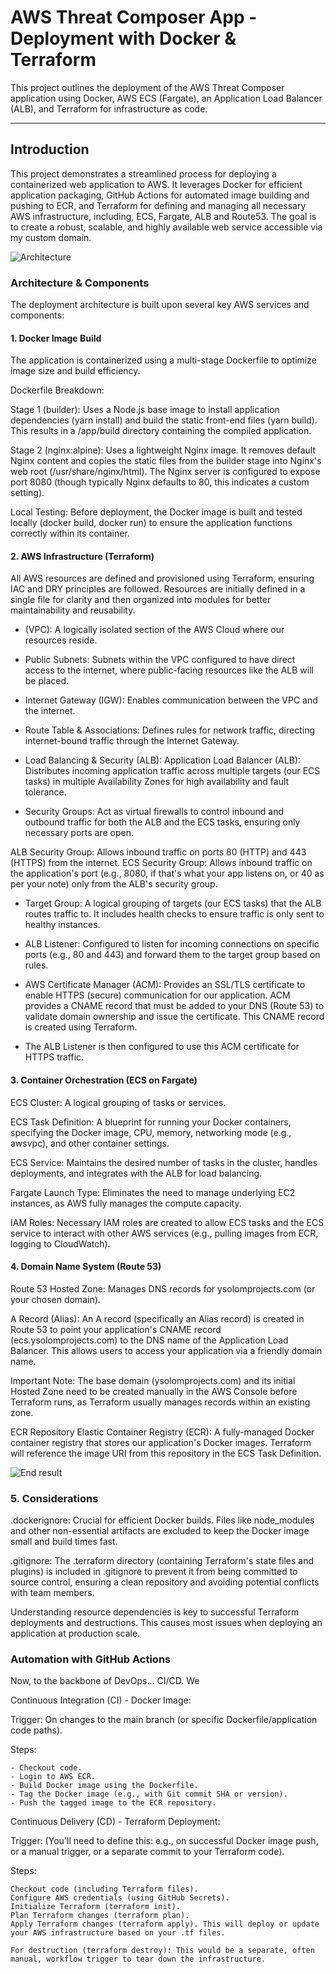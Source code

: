 
# AWS Threat Composer App - Deployment with Docker & Terraform

This project outlines the deployment of the AWS Threat Composer application using Docker, AWS ECS (Fargate), an Application Load Balancer (ALB), and Terraform for infrastructure as code.

--- 


## Introduction

This project demonstrates a streamlined process for deploying a containerized web application to AWS. It leverages Docker for efficient application packaging, GitHub Actions for automated image building and pushing to ECR, and Terraform for defining and managing all necessary AWS infrastructure, including, ECS, Fargate, ALB and Route53. The goal is to create a robust, scalable, and highly available web service accessible via my custom domain.

![Architecture](images/diagram.jpg)

### Architecture & Components

The deployment architecture is built upon several key AWS services and components:

#### 1. Docker Image Build
The application is containerized using a multi-stage Dockerfile to optimize image size and build efficiency.

Dockerfile Breakdown:

Stage 1 (builder): Uses a Node.js base image to install application dependencies (yarn install) and build the static front-end files (yarn build). This results in a /app/build directory containing the compiled application.

Stage 2 (nginx:alpine): Uses a lightweight Nginx image. It removes default Nginx content and copies the static files from the builder stage into Nginx's web root (/usr/share/nginx/html). The Nginx server is configured to expose port 8080 (though typically Nginx defaults to 80, this indicates a custom setting).

Local Testing:
Before deployment, the Docker image is built and tested locally (docker build, docker run) to ensure the application functions correctly within its container.

#### 2. AWS Infrastructure (Terraform)

All AWS resources are defined and provisioned using Terraform, ensuring IAC and DRY principles are followed. Resources are initially defined in a single file for clarity and then organized into modules for better maintainability and reusability.

- (VPC): A logically isolated section of the AWS Cloud where our resources reside.

- Public Subnets: Subnets within the VPC configured to have direct access to the internet, where public-facing resources like the ALB will be placed.

- Internet Gateway (IGW): Enables communication between the VPC and the internet.

- Route Table & Associations: Defines rules for network traffic, directing internet-bound traffic through the Internet Gateway.

- Load Balancing & Security (ALB): Application Load Balancer (ALB): Distributes incoming application traffic across multiple targets (our ECS tasks) in multiple Availability Zones for high availability and fault tolerance.

- Security Groups: Act as virtual firewalls to control inbound and outbound traffic for both the ALB and the ECS tasks, ensuring only necessary ports are open.

ALB Security Group: Allows inbound traffic on ports 80 (HTTP) and 443 (HTTPS) from the internet. ECS Security Group: Allows inbound traffic on the application's port (e.g., 8080, if that's what your app listens on, or 40 as per your note) only from the ALB's security group.

- Target Group: A logical grouping of targets (our ECS tasks) that the ALB routes traffic to. It includes health checks to ensure traffic is only sent to healthy instances.

- ALB Listener: Configured to listen for incoming connections on specific ports (e.g., 80 and 443) and forward them to the target group based on rules.

- AWS Certificate Manager (ACM): Provides an SSL/TLS certificate to enable HTTPS (secure) communication for our application. ACM provides a CNAME record that must be added to your DNS (Route 53) to validate domain ownership and issue the certificate. This CNAME record is created using Terraform.

- The ALB Listener is then configured to use this ACM certificate for HTTPS traffic.

#### 3. Container Orchestration (ECS on Fargate)

ECS Cluster: A logical grouping of tasks or services.

ECS Task Definition: A blueprint for running your Docker containers, specifying the Docker image, CPU, memory, networking mode (e.g., awsvpc), and other container settings.

ECS Service: Maintains the desired number of tasks in the cluster, handles deployments, and integrates with the ALB for load balancing.

Fargate Launch Type: Eliminates the need to manage underlying EC2 instances, as AWS fully manages the compute capacity.

IAM Roles: Necessary IAM roles are created to allow ECS tasks and the ECS service to interact with other AWS services (e.g., pulling images from ECR, logging to CloudWatch).

#### 4. Domain Name System (Route 53)

Route 53 Hosted Zone: Manages DNS records for ysolomprojects.com (or your chosen domain).

A Record (Alias): An A record (specifically an Alias record) is created in Route 53 to point your application's CNAME record (ecs.ysolomprojects.com) to the DNS name of the Application Load Balancer. This allows users to access your application via a friendly domain name.

Important Note: The base domain (ysolomprojects.com) and its initial Hosted Zone need to be created manually in the AWS Console before Terraform runs, as Terraform usually manages records within an existing zone.

ECR Repository
Elastic Container Registry (ECR): A fully-managed Docker container registry that stores our application's Docker images. Terraform will reference the image URI from this repository in the ECS Task Definition.

![End result](images/end.jpg)

### 5. Considerations

.dockerignore: Crucial for efficient Docker builds. Files like node_modules and other non-essential artifacts are excluded to keep the Docker image small and build times fast.

.gitignore: The .terraform directory (containing Terraform's state files and plugins) is included in .gitignore to prevent it from being committed to source control, ensuring a clean repository and avoiding potential conflicts with team members.

Understanding resource dependencies is key to successful Terraform deployments and destructions. This causes most issues when deploying an application at production scale.



### Automation with GitHub Actions

Now, to the backbone of DevOps... CI/CD. We 

Continuous Integration (CI) - Docker Image:

Trigger: On changes to the main branch (or specific Dockerfile/application code paths).

Steps:

```
- Checkout code.
- Login to AWS ECR.
- Build Docker image using the Dockerfile.
- Tag the Docker image (e.g., with Git commit SHA or version).
- Push the tagged image to the ECR repository.
```

Continuous Delivery (CD) - Terraform Deployment:

Trigger: (You'll need to define this: e.g., on successful Docker image push, or a manual trigger, or a separate commit to your Terraform code).

Steps:
```
Checkout code (including Terraform files).
Configure AWS credentials (using GitHub Secrets).
Initialize Terraform (terraform init).
Plan Terraform changes (terraform plan).
Apply Terraform changes (terraform apply). This will deploy or update your AWS infrastructure based on your .tf files.

For destruction (terraform destroy): This would be a separate, often manual, workflow trigger to tear down the infrastructure.
```
